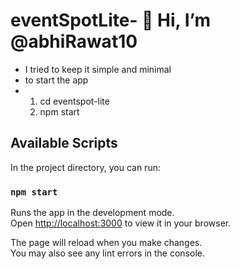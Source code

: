 # eventSpotLite- 👋 Hi, I’m @abhiRawat10
- I tried to keep it simple and minimal
- to start the app
-  1. cd eventspot-lite
   2. npm start

## Available Scripts

In the project directory, you can run:

### `npm start`

Runs the app in the development mode.\
Open [http://localhost:3000](http://localhost:3000) to view it in your browser.

The page will reload when you make changes.\
You may also see any lint errors in the console.

